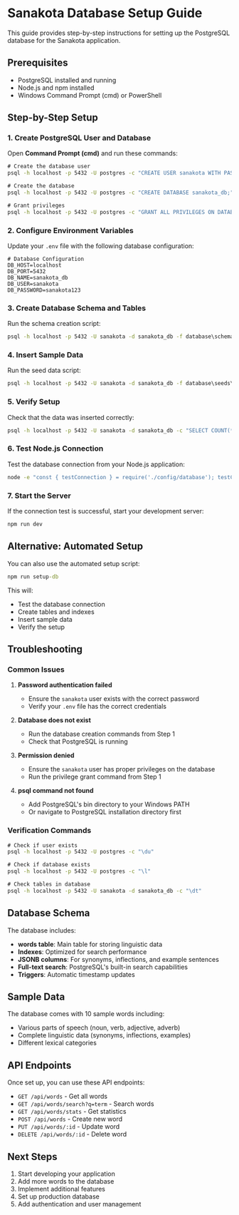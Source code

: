 # Sanakota Database Setup Guide

This guide provides step-by-step instructions for setting up the PostgreSQL database for the Sanakota application.

## Prerequisites

- PostgreSQL installed and running
- Node.js and npm installed
- Windows Command Prompt (cmd) or PowerShell

## Step-by-Step Setup

### 1. Create PostgreSQL User and Database

Open **Command Prompt (cmd)** and run these commands:

```cmd
# Create the database user
psql -h localhost -p 5432 -U postgres -c "CREATE USER sanakota WITH PASSWORD 'sanakota123' CREATEDB;"

# Create the database
psql -h localhost -p 5432 -U postgres -c "CREATE DATABASE sanakota_db;"

# Grant privileges
psql -h localhost -p 5432 -U postgres -c "GRANT ALL PRIVILEGES ON DATABASE sanakota_db TO sanakota;"
```

### 2. Configure Environment Variables

Update your `.env` file with the following database configuration:

```env
# Database Configuration
DB_HOST=localhost
DB_PORT=5432
DB_NAME=sanakota_db
DB_USER=sanakota
DB_PASSWORD=sanakota123
```

### 3. Create Database Schema and Tables

Run the schema creation script:

```cmd
psql -h localhost -p 5432 -U sanakota -d sanakota_db -f database\schema\01_create_words_table.sql
```

### 4. Insert Sample Data

Run the seed data script:

```cmd
psql -h localhost -p 5432 -U sanakota -d sanakota_db -f database\seeds\01_sample_words.sql
```

### 5. Verify Setup

Check that the data was inserted correctly:

```cmd
psql -h localhost -p 5432 -U sanakota -d sanakota_db -c "SELECT COUNT(*) as total_words FROM words;"
```

### 6. Test Node.js Connection

Test the database connection from your Node.js application:

```cmd
node -e "const { testConnection } = require('./config/database'); testConnection();"
```

### 7. Start the Server

If the connection test is successful, start your development server:

```cmd
npm run dev
```

## Alternative: Automated Setup

You can also use the automated setup script:

```cmd
npm run setup-db
```

This will:
- Test the database connection
- Create tables and indexes
- Insert sample data
- Verify the setup

## Troubleshooting

### Common Issues

1. **Password authentication failed**
   - Ensure the `sanakota` user exists with the correct password
   - Verify your `.env` file has the correct credentials

2. **Database does not exist**
   - Run the database creation commands from Step 1
   - Check that PostgreSQL is running

3. **Permission denied**
   - Ensure the `sanakota` user has proper privileges on the database
   - Run the privilege grant command from Step 1

4. **psql command not found**
   - Add PostgreSQL's bin directory to your Windows PATH
   - Or navigate to PostgreSQL installation directory first

### Verification Commands

```cmd
# Check if user exists
psql -h localhost -p 5432 -U postgres -c "\du"

# Check if database exists
psql -h localhost -p 5432 -U postgres -c "\l"

# Check tables in database
psql -h localhost -p 5432 -U sanakota -d sanakota_db -c "\dt"
```

## Database Schema

The database includes:

- **words table**: Main table for storing linguistic data
- **Indexes**: Optimized for search performance
- **JSONB columns**: For synonyms, inflections, and example sentences
- **Full-text search**: PostgreSQL's built-in search capabilities
- **Triggers**: Automatic timestamp updates

## Sample Data

The database comes with 10 sample words including:
- Various parts of speech (noun, verb, adjective, adverb)
- Complete linguistic data (synonyms, inflections, examples)
- Different lexical categories

## API Endpoints

Once set up, you can use these API endpoints:

- `GET /api/words` - Get all words
- `GET /api/words/search?q=term` - Search words
- `GET /api/words/stats` - Get statistics
- `POST /api/words` - Create new word
- `PUT /api/words/:id` - Update word
- `DELETE /api/words/:id` - Delete word

## Next Steps

1. Start developing your application
2. Add more words to the database
3. Implement additional features
4. Set up production database
5. Add authentication and user management
